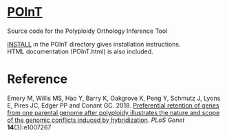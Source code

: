 # [POInT](http://conantlab.org/POInT/POInT.html)
Source code for the Polyploidy Orthology Inference Tool<br>

[INSTALL](https://github.com/gconant0/POInT/blob/master/INSTALL.md) in the POInT directory gives installation instructions.<br>
HTML documentation (POInT.html) is also included.


# Reference

Emery M, Willis MS, Hao Y, Barry K, Oakgrove K, Peng Y, Schmutz J, Lyons E, Pires JC, Edger PP and Conant GC. 2018. [Preferential retention of genes from one parental genome after polyploidy illustrates the nature and scope of the genomic conflicts induced by hybridization](https://journals.plos.org/plosgenetics/article?id=10.1371/journal.pgen.1007267). *PLoS Genet* **14**(3):e1007267
